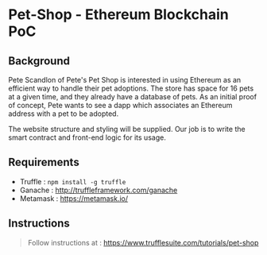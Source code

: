 # Pet-Shop - Ethereum Blockchain PoC
## Background
Pete Scandlon of Pete's Pet Shop is interested in using Ethereum as an efficient way to handle their pet adoptions. The store has space for 16 pets at a given time, and they already have a database of pets. As an initial proof of concept, Pete wants to see a dapp which associates an Ethereum address with a pet to be adopted.

The website structure and styling will be supplied. Our job is to write the smart contract and front-end logic for its usage.

## Requirements
* Truffle : `npm install -g truffle`
* Ganache : http://truffleframework.com/ganache
* Metamask : https://metamask.io/

## Instructions
> Follow instructions at : https://www.trufflesuite.com/tutorials/pet-shop